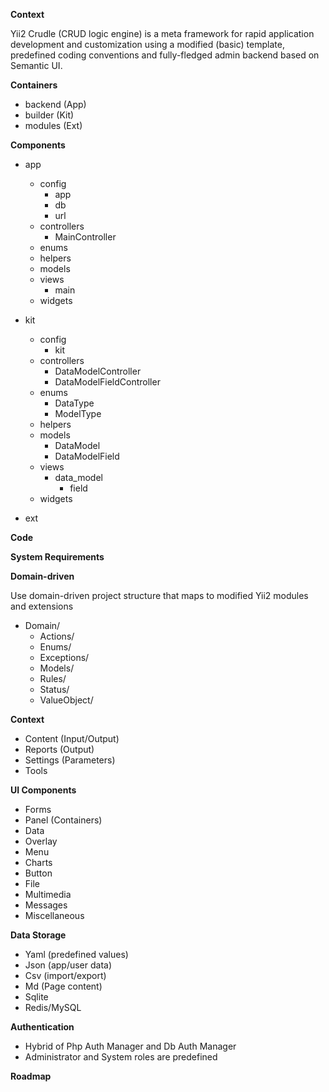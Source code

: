 **Context**

Yii2 Crudle (CRUD logic engine) is a meta framework for rapid application development and customization using a modified (basic) template, predefined coding conventions and fully-fledged admin backend based on Semantic UI.

**Containers**

- backend   (App)
- builder   (Kit)
- modules   (Ext)

**Components**

- app
  - config
    - app
    - db
    - url
  - controllers
    - MainController
  - enums
  - helpers
  - models
  - views
    - main
  - widgets

- kit
  - config
    - kit
  - controllers
    - DataModelController
    - DataModelFieldController
  - enums
    - DataType
    - ModelType
  - helpers
  - models
    - DataModel
    - DataModelField
  - views
    - data_model
        - field
  - widgets

- ext
  
**Code**

**System Requirements**

**Domain-driven**

Use domain-driven project structure that maps to modified Yii2 modules and extensions

- Domain/
  - Actions/
  - Enums/
  - Exceptions/
  - Models/
  - Rules/
  - Status/
  - ValueObject/

**Context**
- Content (Input/Output)
- Reports (Output)
- Settings (Parameters)
- Tools

**UI Components**

- Forms
- Panel (Containers)
- Data
- Overlay
- Menu
- Charts
- Button
- File
- Multimedia
- Messages
- Miscellaneous

**Data Storage**

- Yaml  (predefined values)
- Json  (app/user data)
- Csv   (import/export)
- Md    (Page content)
- Sqlite
- Redis/MySQL

**Authentication**

- Hybrid of Php Auth Manager and Db Auth Manager
- Administrator and System roles are predefined
  
**Roadmap**
